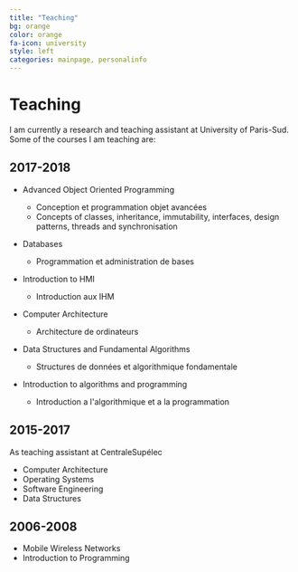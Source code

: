 ```yaml
---
title: "Teaching"
bg: orange
color: orange
fa-icon: university
style: left
categories: mainpage, personalinfo
---
```


# Teaching

I am currently a research and teaching assistant at University of Paris-Sud. Some of the courses I am teaching are: 

## 2017-2018
* Advanced Object Oriented Programming 
  * Conception et programmation objet avancées 
  * Concepts of classes, inheritance, immutability, interfaces, design patterns, threads and synchronisation 

* Databases
  * Programmation et administration de bases 

* Introduction to HMI
  * Introduction aux IHM

* Computer Architecture
  * Architecture de ordinateurs

* Data Structures and Fundamental Algorithms 
  * Structures de données et algorithmique fondamentale

* Introduction to algorithms and programming 
  * Introduction a l'algorithmique et a la programmation

## 2015-2017 
As teaching assistant at CentraleSupélec

* Computer Architecture
* Operating Systems
* Software Engineering 
* Data Structures

## 2006-2008
* Mobile Wireless Networks
* Introduction to Programming 
